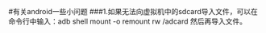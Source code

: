 #有关android一些小问题
###1.如果无法向虚拟机中的sdcard导入文件，可以在命令行中输入：adb shell mount -o remount rw /adcard    然后再导入文件。